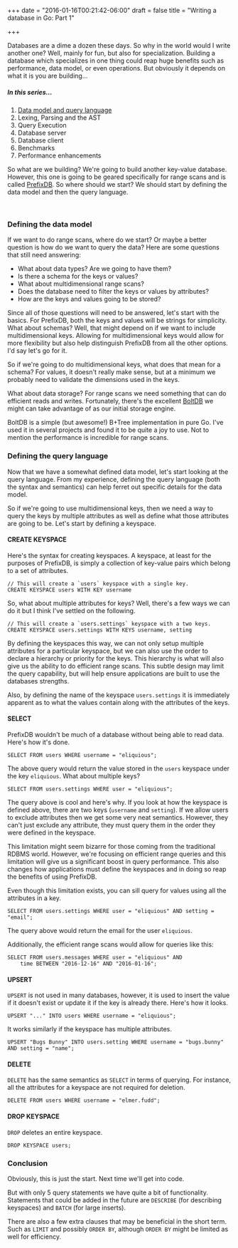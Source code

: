 +++
date = "2016-01-16T00:21:42-06:00"
draft = false
title = "Writing a database in Go: Part 1"

+++


Databases are a dime a dozen these days. So why in the world would I write another one? Well, mainly for fun, but also for specialization. Building a database which specializes in one thing could reap huge benefits such as performance, data model, or even operations. But obviously it depends on what it is you are building...

##### In this series...

1. [Data model and query language](http://eliquious.github.io/post/writing-a-database-part-1/ "Part 1")
2. Lexing, Parsing and the AST
3. Query Execution
4. Database server
5. Database client
6. Benchmarks
7. Performance enhancements

So what are we building? We're going to build another key-value database. However, this one is going to be geared specifically for range scans and is called [PrefixDB][1]. So where should we start? We should start by defining the data model and then the query language.

</br>

### Defining the data model

If we want to do range scans, where do we start? Or maybe a better question is how do we want to query the data? Here are some questions that still need answering:

- What about data types? Are we going to have them?
- Is there a schema for the keys or values?
- What about multidimensional range scans?
- Does the database need to filter the keys or values by attributes?
- How are the keys and values going to be stored?

Since all of those questions will need to be answered, let's start with the basics. For PrefixDB, both the keys and values will be strings for simplicity. What about schemas? Well, that might depend on if we want to include multidimensional keys. Allowing for multidimensional keys would allow for more flexibility but also help distinguish PrefixDB from all the other options. I'd say let's go for it.

So if we're going to do multidimensional keys, what does that mean for a schema? For values, it doesn't really make sense, but at a minimum we probably need to validate the dimensions used in the keys.

What about data storage? For range scans we need something that can do efficient reads and writes. Fortunately, there's the excellent [BoltDB][2] we might can take advantage of as our initial storage engine.

BoltDB is a simple (but awesome!) B+Tree implementation in pure Go. I've used it in several projects and found it to be quite a joy to use. Not to mention the performance is incredible for range scans.

### Defining the query language

Now that we have a somewhat defined data model, let's start looking at the query language. From my experience, defining the query language (both the syntax and semantics) can help ferret out specific details for the data model.

So if we're going to use multidimensional keys, then we need a way to query the keys by multiple attributes as well as define what those attributes are going to be. Let's start by defining a keyspace.

#### CREATE KEYSPACE

Here's the syntax for creating keyspaces. A keyspace, at least for the purposes of PrefixDB, is simply a collection of key-value pairs which belong to a set of attributes.

```
// This will create a `users` keyspace with a single key.
CREATE KEYSPACE users WITH KEY username
```

So, what about multiple attributes for keys? Well, there's a few ways we can do it but I think I've settled on the following.

```
// This will create a `users.settings` keyspace with a two keys.
CREATE KEYSPACE users.settings WITH KEYS username, setting
```

By defining the keyspaces this way, we can not only setup multiple attributes for a particular keyspace, but we can also use the order to declare a hierarchy or priority for the keys. This hierarchy is what will also give us the ability to do efficient range scans. This subtle design may limit the query capability, but will help ensure applications are built to use the databases strengths.

Also, by defining the name of the keyspace `users.settings` it is immediately apparent as to what the values contain along with the attributes of the keys.

#### SELECT

PrefixDB wouldn't be much of a database without being able to read data. Here's how it's done.

```
SELECT FROM users WHERE username = "eliquious";
```

The above query would return the value stored in the `users` keyspace under the key `eliquious`. What about multiple keys?

```
SELECT FROM users.settings WHERE user = "eliquious";
```

The query above is cool and here's why. If you look at how the keyspace is defined above, there are two keys (`username` and `setting`). If we allow users to exclude attributes then we get some very neat semantics. However, they can't just exclude any attribute, they must query them in the order they were defined in the keyspace.

This limitation might seem bizarre for those coming from the traditional RDBMS world. However, we're focusing on efficient range queries and this limitation will give us a significant boost in query performance. This also changes how applications must define the keyspaces and in doing so reap the benefits of using PrefixDB.

Even though this limitation exists, you can sill query for values using all the attributes in a key.

```
SELECT FROM users.settings WHERE user = "eliquious" AND setting = "email";
```

The query above would return the email for the user `eliquious`.

Additionally, the efficient range scans would allow for queries like this:

```
SELECT FROM users.messages WHERE user = "eliquious" AND
    time BETWEEN "2016-12-16" AND "2016-01-16";
```

#### UPSERT

`UPSERT` is not used in many databases, however, it is used to insert the value if it doesn't exist or update it if the key is already there. Here's how it looks.

```
UPSERT "..." INTO users WHERE username = "eliquious";
```

It works similarly if the keyspace has multiple attributes.

```
UPSERT "Bugs Bunny" INTO users.setting WHERE username = "bugs.bunny" AND setting = "name";
```

#### DELETE

`DELETE` has the same semantics as `SELECT` in terms of querying. For instance, all the attributes for a keyspace are not required for deletion.

```
DELETE FROM users WHERE username = "elmer.fudd";
```

#### DROP KEYSPACE

`DROP` deletes an entire keyspace.

```
DROP KEYSPACE users;
```

### Conclusion

Obviously, this is just the start. Next time we'll get into code.

But with only 5 query statements we have quite a bit of functionality. Statements that could be added in the future are `DESCRIBE` (for describing keyspaces) and `BATCH` (for large inserts).

There are also a few extra clauses that may be beneficial in the short term. Such as `LIMIT` and possibly `ORDER BY`, although `ORDER BY` might be limited as well for efficiency.


[1]: http://github.com/eliquious/prefixdb/  "PrefixDB on GitHub"
[2]: http://github.com/boltdb/bolt/ "BoltDB on GitHub"

